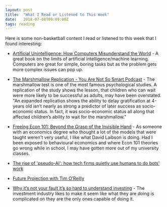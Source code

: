 ```yaml
---
layout: post
title:  "What I Read or Listened to This Week"
date:   2018-07-08T09:09:00Z
tags: reading
---
```

Here is some non-basketball content I read or listened to this week that I found interesting:


* [Artificial Unintelligence: How Computers Misunderstand the World](https://www.amazon.com/Artificial-Unintelligence-Computers-Misunderstand-World/dp/0262038005/) - A great book on the limits of artificial intelligence/machine learning. Computers are great for simple, boring tasks but as the problem gets more complex issues can pop up.

* [The Marshmallow Replication - You Are Not So Smart Podcast](https://youarenotsosmart.com/2018/07/02/yanss-131-the-psychological-forces-that-make-waiting-for-marshmallows-easier-also-make-life-itself-easier/) - The marshmallow test is one of the most famous psychological studies. A replication of the study shows the lesson, that children who can wait were more likely to be successful as adults, may have been overstated. "An expanded replication shows the ability to delay gratification at 4-years old isn’t nearly as strong a predictor of later success as socio-economic status. In fact, it was socio-economic status all along that affected children’s ability to wait for the marshmallow."

* [Freeing Econ 101: Beyond the Grasp of the Invisible Hand](http://behavioralscientist.org/freeing-econ-101-beyond-the-grasp-of-the-invisible-hand/) - As someone with an economics degree who thought a lot of the models that were taught weren't very useful, I like what David Laibson is doing. Had I been exposed to behavioural economics and where Econ 101 theories go wrong while in school, I may have gotten more out of my university classes.

* [The rise of 'pseudo-AI': how tech firms quietly use humans to do bots' work](https://www.theguardian.com/technology/2018/jul/06/artificial-intelligence-ai-humans-bots-tech-companies)

* [Future Projection with Tim O’Reilly](https://softwareengineeringdaily.com/2018/07/06/future-projection-with-tim-oreilly/)

* [Why it’s not your fault it’s so hard to understand investing](https://www.theglobeandmail.com/investing/personal-finance/article-why-its-not-your-fault-its-so-hard-to-understand-investing/) - The investment industry likes to make it seem like what they are doing is complicated on they are the only ones capable of doing it.

